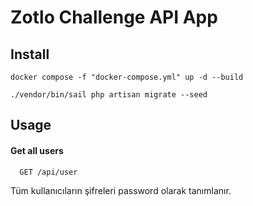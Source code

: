 # Zotlo Challenge API App

## Install
`docker compose -f "docker-compose.yml" up -d --build`

`./vendor/bin/sail php artisan migrate --seed`

## Usage
#### Get all users  

```http
  GET /api/user
```  
Tüm kullanıcıların şifreleri password olarak tanımlanır.

  


